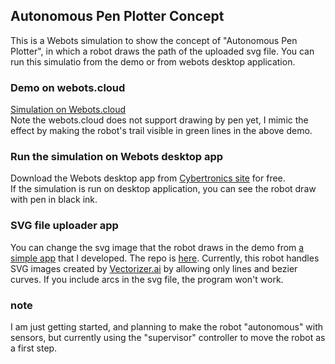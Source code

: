 ## Autonomous Pen Plotter Concept
This is a Webots simulation to show the concept of "Autonomous Pen Plotter", in which a robot draws the path of the uploaded svg file. You can run this simulatio from the demo or from webots desktop application.

### Demo on webots.cloud
[Simulation on Webots.cloud](https://webots.cloud/run?version=R2023b&url=https%3A%2F%2Fgithub.com%2Ffumipi%2Fautonomous_pen_plotter_concept%2Fblob%2Fmain%2Fworlds%2Fpenbot.wbt&type=demo)  
Note the webots.cloud does not support drawing by pen yet, I mimic the effect by making the robot's trail visible in green lines in the above demo.

### Run the simulation on Webots desktop app
Download the Webots desktop app from [Cybertronics site](https://cyberbotics.com/) for free.  
If the simulation is run on desktop application, you can see the robot draw with pen in black ink.

### SVG file uploader app
You can change the svg image that the robot draws in the demo from [a simple app](https://svgfileuploader-exgabjzrvp2vcszu7pyqbe.streamlit.app/) that I developed. The repo is [here](https://github.com/fumipi/svg_file_uploader).
Currently, this robot handles SVG images created by [Vectorizer.ai](https://ja.vectorizer.ai/) by allowing only lines and bezier curves. If you include arcs in the svg file, the program won't work.

### note
I am just getting started, and planning to make the robot "autonomous" with sensors, but currently using the "supervisor" controller to move the robot as a first step. 
